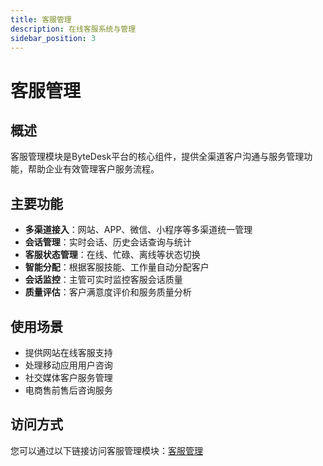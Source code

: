 ```yaml
---
title: 客服管理
description: 在线客服系统与管理
sidebar_position: 3
---
```


# 客服管理

## 概述

客服管理模块是ByteDesk平台的核心组件，提供全渠道客户沟通与服务管理功能，帮助企业有效管理客户服务流程。

## 主要功能

- **多渠道接入**：网站、APP、微信、小程序等多渠道统一管理
- **会话管理**：实时会话、历史会话查询与统计
- **客服状态管理**：在线、忙碌、离线等状态切换
- **智能分配**：根据客服技能、工作量自动分配客户
- **会话监控**：主管可实时监控客服会话质量
- **质量评估**：客户满意度评价和服务质量分析

## 使用场景

- 提供网站在线客服支持
- 处理移动应用用户咨询
- 社交媒体客户服务管理
- 电商售前售后咨询服务

## 访问方式

您可以通过以下链接访问客服管理模块：[客服管理](/service/)

